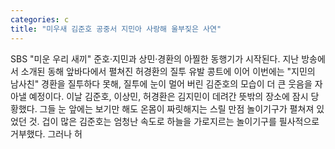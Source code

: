 ```yaml
---
categories: c
title: "미우새 김준호 공중서 지민아 사랑해 울부짖은 사연"
---
```

SBS "미운 우리 새끼" 준호·지민과 상민·경환의 아찔한 동행기가 시작된다. 지난 방송에서 소개된 동해 앞바다에서 펼쳐진 허경환의 질투 유발 콩트에 이어 이번에는 "지민의 남사친" 경환을 질투하다 못해, 질투에 눈이 멀어 버린 김준호의 모습이 더 큰 웃음을 자아낼 예정이다. 이날 김준호, 이상민, 허경환은 김지민이 데려간 뜻밖의 장소에 잠시 당황했다. 그들 눈 앞에는 보기만 해도 온몸이 짜릿해지는 스릴 만점 놀이기구가 펼쳐져 있었던 것. 겁이 많은 김준호는 엄청난 속도로 하늘을 가로지르는 놀이기구를 필사적으로 거부했다. 그러나 허